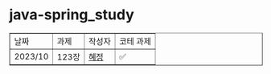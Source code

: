 # java-spring_study
<table border="1">
<tbody>
  <tr>
    <td>날짜</td>
    <td>과제</td>
    <td>작성자</td>
    <td>코테 과제</td>
  </tr>
  <tr>
    <td>2023/10</td>
    <td>123장</td>
    <td><a href="https://github.com/hyezg/javastudy/blob/861bf940663566cdf4d0d6e2201c781baab15bce/book/week02_%EC%8B%A0.md">혜정</a></td>
  
  <td>✅</td>
  </tr>
</tbody>
